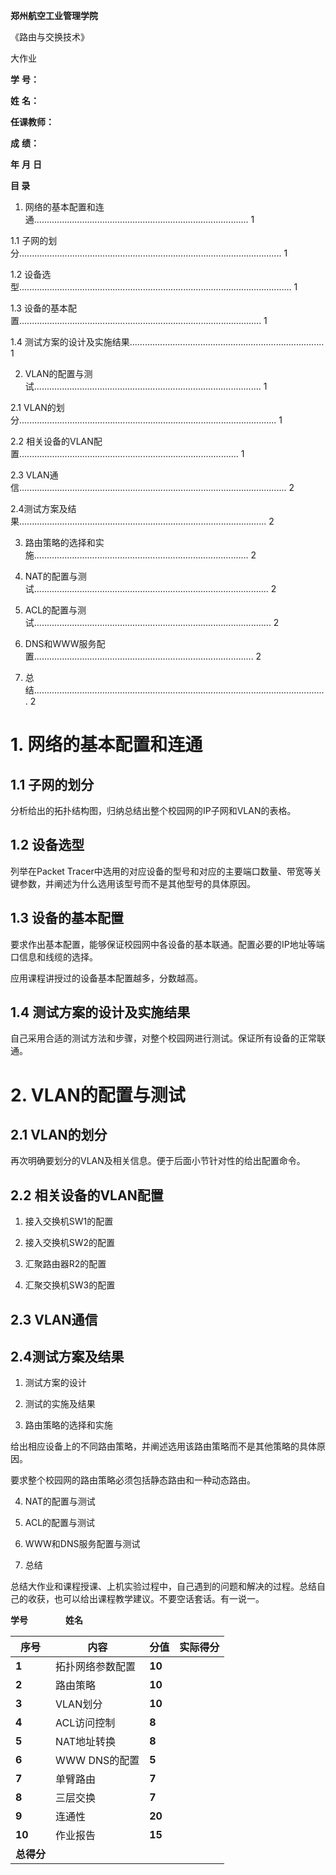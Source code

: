 **郑州航空工业管理学院**

《路由与交换技术》

大作业

**学**  **号：**             

**姓**  **名：**             

**任课教师：**              

**成**  **绩：**             

 

**年**  **月**  **日**

 

 

**目 录**

1. 网络的基本配置和连通..................................................................................... 1

1.1 子网的划分........................................................................................................ 1

1.2 设备选型............................................................................................................ 1

1.3 设备的基本配置................................................................................................ 1

1.4 测试方案的设计及实施结果............................................................................. 1

2. VLAN的配置与测试.......................................................................................... 1

2.1 VLAN的划分...................................................................................................... 1

2.2 相关设备的VLAN配置....................................................................................... 1

2.3 VLAN通信.......................................................................................................... 2

2.4测试方案及结果.................................................................................................. 2

3. 路由策略的选择和实施..................................................................................... 2

4. NAT的配置与测试............................................................................................. 2

5. ACL的配置与测试.............................................................................................. 2

6. DNS和WWW服务配置....................................................................................... 2

7. 总结.................................................................................................................... 2





# 1. 网络的基本配置和连通

## 1.1   子网的划分

分析给出的拓扑结构图，归纳总结出整个校园网的IP子网和VLAN的表格。

## 1.2   设备选型

列举在Packet Tracer中选用的对应设备的型号和对应的主要端口数量、带宽等关键参数，并阐述为什么选用该型号而不是其他型号的具体原因。

## 1.3   设备的基本配置

要求作出基本配置，能够保证校园网中各设备的基本联通。配置必要的IP地址等端口信息和线缆的选择。

应用课程讲授过的设备基本配置越多，分数越高。

## 1.4   测试方案的设计及实施结果

自己采用合适的测试方法和步骤，对整个校园网进行测试。保证所有设备的正常联通。



# 2. VLAN的配置与测试

## 2.1 VLAN的划分

再次明确要划分的VLAN及相关信息。便于后面小节针对性的给出配置命令。

## 2.2 相关设备的VLAN配置

1. 接入交换机SW1的配置

2. 接入交换机SW2的配置

3. 汇聚路由器R2的配置

4. 汇聚交换机SW3的配置

## 2.3 VLAN通信

## 2.4测试方案及结果

1. 测试方案的设计

2. 测试的实施及结果

3. 路由策略的选择和实施

给出相应设备上的不同路由策略，并阐述选用该路由策略而不是其他策略的具体原因。

要求整个校园网的路由策略必须包括静态路由和一种动态路由。

4. NAT的配置与测试

5. ACL的配置与测试

6. WWW和DNS服务配置与测试

7. 总结

总结大作业和课程授课、上机实验过程中，自己遇到的问题和解决的过程。总结自己的收获，也可以给出课程教学建议。不要空话套话。有一说一。

 

**学号**　      　　　**姓名**　        　　　　　　

 

| **序号**   | **内容**         | **分值** | **实际得分** |
| ---------- | ---------------- | -------- | ------------ |
| **1**      | 拓扑网络参数配置 | **10**   |              |
| **2**      | 路由策略         | **10**   |              |
| **3**      | VLAN划分         | **10**   |              |
| **4**      | ACL访问控制      | **8**    |              |
| **5**      | NAT地址转换      | **8**    |              |
| **6**      | WWW DNS的配置    | **5**    |              |
| **7**      | 单臂路由         | **7**    |              |
| **8**      | 三层交换         | **7**    |              |
| **9**      | 连通性           | **20**   |              |
| **10**     | 作业报告         | **15**   |              |
| **总得分** |                  |          |              |